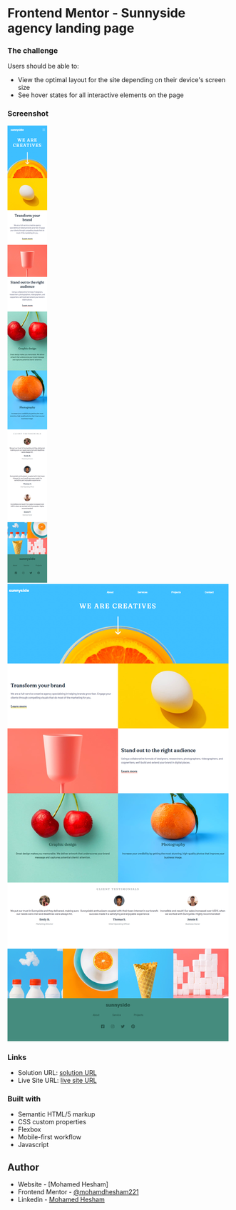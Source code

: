 # Frontend Mentor - Sunnyside agency landing page


### The challenge

Users should be able to:

- View the optimal layout for the site depending on their device's screen size
- See hover states for all interactive elements on the page

### Screenshot

![](./screenshot-mobile.png)
![](./screenshot-desktop.png)

### Links

- Solution URL: [solution URL](https://www.frontendmentor.io/solutions/html-and-cssflexbox-and-javascript-9MXYcjQnw)
- Live Site URL: [live site URL](https://sunnyside-landinpage.netlify.app/)


### Built with

- Semantic HTML/5 markup
- CSS custom properties
- Flexbox
- Mobile-first workflow
- Javascript

## Author

- Website - [Mohamed Hesham]
- Frontend Mentor - [@mohamdhesham221](https://www.frontendmentor.io/profile/mohamedhesham221)
- Linkedin - [Mohamed Hesham](https://www.linkedin.com/in/mohamed-hesham-b7611618a/)
